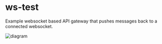 # ws-test

Example websocket based API gateway that pushes messages back to a connected websocket.

![diagram](./doc/WebSocket-API-Gateway-Push)


